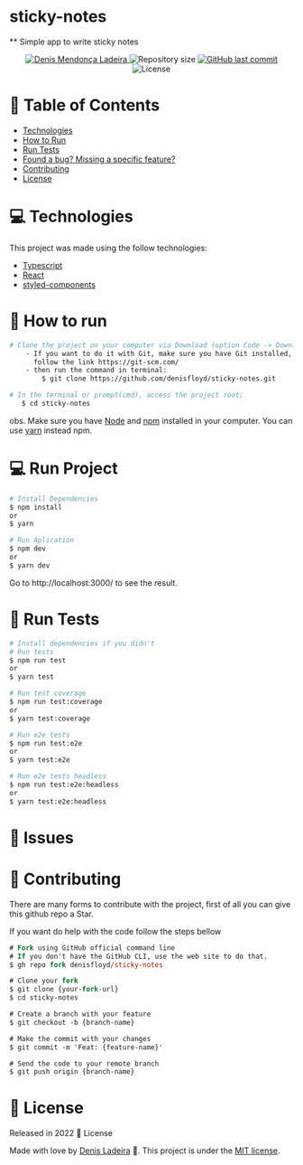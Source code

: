 # sticky-notes

** Simple app to write sticky notes

<p align="center">
  <a href="https://linkedin.com/in/denis-ladeira-814365115/">
    <img alt="Denis Mendonça Ladeira" src="https://img.shields.io/badge/-DenisLadeira-gray?style=flat&logo=Linkedin&logoColor=white" />
  </a>
  <img alt="Repository size" src="https://img.shields.io/github/repo-size/denisfloyd/sticky-notes?color=gray">
  <a href="https://github.com/denisfloyd/sticky-notes/commits/dev_v1">
    <img alt="GitHub last commit" src="https://img.shields.io/github/last-commit/denisfloyd/sticky-notes?color=gray">
  </a>
  <img alt="License" src="https://img.shields.io/badge/license-MIT-gray">
</p>

# :pushpin: Table of Contents

* [Technologies](#computer-technologies)
* [How to Run](#construction_worker-how-to-run)
* [Run Tests](#test_tube-run-tests)
* [Found a bug? Missing a specific feature?](#bug-issues)
* [Contributing](#tada-contributing)
* [License](#closed_book-license)

# :computer: Technologies
This project was made using the follow technologies:

* [Typescript](https://www.typescriptlang.org/)
* [React](https://reactjs.org/)
* [styled-components](https://styled-components.com/)

# :construction_worker: How to run
```bash
# Clone the project on your computer via Download (option Code -> Download ZIP)
    - If you want to do it with Git, make sure you have Git installed,
      follow the link https://git-scm.com/
    - then run the command in terminal:
        $ git clone https://github.com/denisfloyd/sticky-notes.git

# In the terminal or prompt(cmd), access the project root;
   $ cd sticky-notes
```

obs. Make sure you have [Node](https://nodejs.org/en/) and [npm](https://nodejs.org/en/) 
installed in your computer. You can use [yarn](https://yarnpkg.com) instead npm.

# :computer: Run Project
```bash
# Install Dependencies
$ npm install
or
$ yarn

# Run Aplication
$ npm dev
or
$ yarn dev
```
Go to http://localhost:3000/ to see the result.

# :test_tube: Run Tests
```bash
# Install dependencies if you didn't
# Run tests
$ npm run test
or
$ yarn test

# Run test coverage
$ npm run test:coverage
or
$ yarn test:coverage

# Run e2e tests
$ npm run test:e2e
or
$ yarn test:e2e

# Run e2e tests headless
$ npm run test:e2e:headless
or
$ yarn test:e2e:headless
```

# :bug: Issues


# :tada: Contributing

There are many forms to contribute with the project, first of all you can give this github repo a Star.

If you want do help with the code follow the steps bellow

```ps
# Fork using GitHub official command line
# If you don't have the GitHub CLI, use the web site to do that.
$ gh repo fork denisfloyd/sticky-notes

# Clone your fork
$ git clone {your-fork-url}
$ cd sticky-notes

# Create a branch with your feature
$ git checkout -b {branch-name}

# Make the commit with your changes
$ git commit -m 'Feat: {feature-name}'

# Send the code to your remote branch
$ git push origin {branch-name}
```

# :closed_book: License

Released in 2022 :closed_book: License

Made with love by [Denis Ladeira](https://github.com/denisfloyd) 🚀.
This project is under the [MIT license](./LICENSE).
